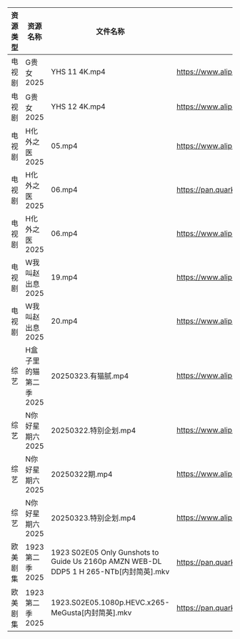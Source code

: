 | 资源类型 | 资源名称          | 文件名称                                                                               | 分享链接                                 | 更新时间                |
| ---- | ------------- | ---------------------------------------------------------------------------------- | ------------------------------------ | ------------------- |
| 电视剧  | G贵女2025       | YHS 11 4K.mp4                                                                      | https://www.alipan.com/s/PmfiWbhbqWJ | 2025-03-23 00:05:40 |
| 电视剧  | G贵女2025       | YHS 12 4K.mp4                                                                      | https://www.alipan.com/s/PmfiWbhbqWJ | 2025-03-23 08:05:42 |
| 电视剧  | H化外之医2025     | 05.mp4                                                                             | https://www.alipan.com/s/wjvT5FZLoJf | 2025-03-23 00:05:45 |
| 电视剧  | H化外之医2025     | 06.mp4                                                                             | https://pan.quark.cn/s/5e35f6a2b34c  | 2025-03-23 01:22:49 |
| 电视剧  | H化外之医2025     | 06.mp4                                                                             | https://www.alipan.com/s/wjvT5FZLoJf | 2025-03-23 08:05:46 |
| 电视剧  | W我叫赵出息2025    | 19.mp4                                                                             | https://www.alipan.com/s/eJE8EhtETs6 | 2025-03-23 19:07:18 |
| 电视剧  | W我叫赵出息2025    | 20.mp4                                                                             | https://www.alipan.com/s/eJE8EhtETs6 | 2025-03-23 19:07:18 |
| 综艺   | H盒子里的猫第二季2025 | 20250323.有猫腻.mp4                                                                   | https://www.alipan.com/s/W6PdmWUu7Wr | 2025-03-23 14:08:41 |
| 综艺   | N你好星期六2025    | 20250322.特别企划.mp4                                                                  | https://www.alipan.com/s/nvuMvPrHLGa | 2025-03-23 14:09:05 |
| 综艺   | N你好星期六2025    | 20250322期.mp4                                                                      | https://www.alipan.com/s/nvuMvPrHLGa | 2025-03-23 00:08:50 |
| 综艺   | N你好星期六2025    | 20250323.特别企划.mp4                                                                  | https://www.alipan.com/s/nvuMvPrHLGa | 2025-03-23 18:08:55 |
| 欧美剧集 | 1923第二季2025   | 1923 S02E05 Only Gunshots to Guide Us 2160p AMZN WEB-DL DDP5 1 H 265-NTb[内封简英].mkv | https://pan.quark.cn/s/8367dde325d9  | 2025-03-23 16:20:17 |
| 欧美剧集 | 1923第二季2025   | 1923.S02E05.1080p.HEVC.x265-MeGusta[内封简英].mkv                                      | https://pan.quark.cn/s/8367dde325d9  | 2025-03-23 16:20:14 |
